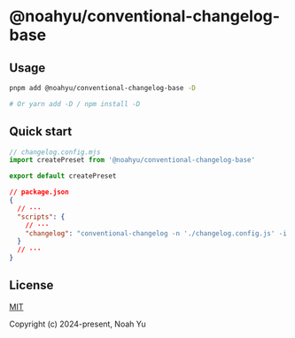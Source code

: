 # @noahyu/conventional-changelog-base

## Usage

```bash
pnpm add @noahyu/conventional-changelog-base -D

# Or yarn add -D / npm install -D
```

## Quick start

```js
// changelog.config.mjs
import createPreset from '@noahyu/conventional-changelog-base'

export default createPreset
```

```json
// package.json
{
  // ···
  "scripts": {
    // ···
    "changelog": "conventional-changelog -n './changelog.config.js' -i CHANGELOG.md -s -r 0 -k ./package.json --commit-path ./"
  }
  // ···
}
```

## License

[MIT](https://opensource.org/licenses/MIT)

Copyright (c) 2024-present, Noah Yu
